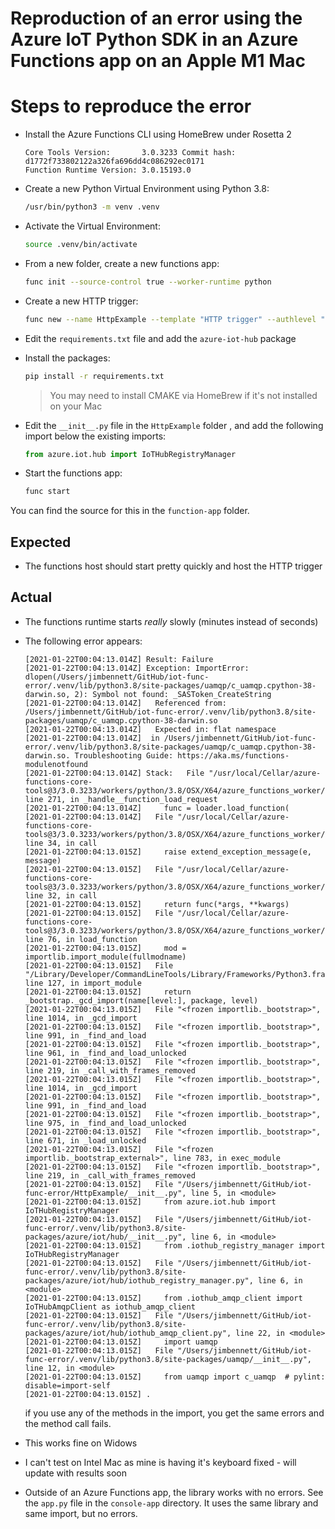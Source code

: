 # Reproduction of an error using the Azure IoT Python SDK in an Azure Functions app on an Apple M1 Mac

# Steps to reproduce the error

* Install the Azure Functions CLI using HomeBrew under Rosetta 2

    ```output
    Core Tools Version:       3.0.3233 Commit hash: d1772f733802122a326fa696dd4c086292ec0171 
    Function Runtime Version: 3.0.15193.0
    ```

* Create a new Python Virtual Environment using Python 3.8:

    ```sh
    /usr/bin/python3 -m venv .venv
    ```

* Activate the Virtual Environment:

    ```sh
    source .venv/bin/activate
    ```

* From a new folder, create a new functions app:

    ```sh
    func init --source-control true --worker-runtime python
    ```

* Create a new HTTP trigger:

    ```sh
    func new --name HttpExample --template "HTTP trigger" --authlevel "anonymous"
    ```

* Edit the `requirements.txt` file and add the `azure-iot-hub` package

* Install the packages:

    ```sh
    pip install -r requirements.txt
    ```

    > You may need to install CMAKE via HomeBrew if it's not installed on your Mac

* Edit the `__init__.py` file in the `HttpExample` folder , and add the following import below the existing imports:

    ```python
    from azure.iot.hub import IoTHubRegistryManager
    ```

* Start the functions app:

    ```sh
    func start
    ```

You can find the source for this in the `function-app` folder.

## Expected

* The functions host should start pretty quickly and host the HTTP trigger

## Actual

* The functions runtime starts *really* slowly (minutes instead of seconds)
* The following error appears:

    ```output
    [2021-01-22T00:04:13.014Z] Result: Failure
    [2021-01-22T00:04:13.014Z] Exception: ImportError: dlopen(/Users/jimbennett/GitHub/iot-func-error/.venv/lib/python3.8/site-packages/uamqp/c_uamqp.cpython-38-darwin.so, 2): Symbol not found: _SASToken_CreateString
    [2021-01-22T00:04:13.014Z]   Referenced from: /Users/jimbennett/GitHub/iot-func-error/.venv/lib/python3.8/site-packages/uamqp/c_uamqp.cpython-38-darwin.so
    [2021-01-22T00:04:13.014Z]   Expected in: flat namespace
    [2021-01-22T00:04:13.014Z]  in /Users/jimbennett/GitHub/iot-func-error/.venv/lib/python3.8/site-packages/uamqp/c_uamqp.cpython-38-darwin.so. Troubleshooting Guide: https://aka.ms/functions-modulenotfound
    [2021-01-22T00:04:13.014Z] Stack:   File "/usr/local/Cellar/azure-functions-core-tools@3/3.0.3233/workers/python/3.8/OSX/X64/azure_functions_worker/dispatcher.py", line 271, in _handle__function_load_request
    [2021-01-22T00:04:13.014Z]     func = loader.load_function(
    [2021-01-22T00:04:13.014Z]   File "/usr/local/Cellar/azure-functions-core-tools@3/3.0.3233/workers/python/3.8/OSX/X64/azure_functions_worker/utils/wrappers.py", line 34, in call
    [2021-01-22T00:04:13.015Z]     raise extend_exception_message(e, message)
    [2021-01-22T00:04:13.015Z]   File "/usr/local/Cellar/azure-functions-core-tools@3/3.0.3233/workers/python/3.8/OSX/X64/azure_functions_worker/utils/wrappers.py", line 32, in call
    [2021-01-22T00:04:13.015Z]     return func(*args, **kwargs)
    [2021-01-22T00:04:13.015Z]   File "/usr/local/Cellar/azure-functions-core-tools@3/3.0.3233/workers/python/3.8/OSX/X64/azure_functions_worker/loader.py", line 76, in load_function
    [2021-01-22T00:04:13.015Z]     mod = importlib.import_module(fullmodname)
    [2021-01-22T00:04:13.015Z]   File "/Library/Developer/CommandLineTools/Library/Frameworks/Python3.framework/Versions/3.8/lib/python3.8/importlib/__init__.py", line 127, in import_module
    [2021-01-22T00:04:13.015Z]     return _bootstrap._gcd_import(name[level:], package, level)
    [2021-01-22T00:04:13.015Z]   File "<frozen importlib._bootstrap>", line 1014, in _gcd_import
    [2021-01-22T00:04:13.015Z]   File "<frozen importlib._bootstrap>", line 991, in _find_and_load
    [2021-01-22T00:04:13.015Z]   File "<frozen importlib._bootstrap>", line 961, in _find_and_load_unlocked
    [2021-01-22T00:04:13.015Z]   File "<frozen importlib._bootstrap>", line 219, in _call_with_frames_removed
    [2021-01-22T00:04:13.015Z]   File "<frozen importlib._bootstrap>", line 1014, in _gcd_import
    [2021-01-22T00:04:13.015Z]   File "<frozen importlib._bootstrap>", line 991, in _find_and_load
    [2021-01-22T00:04:13.015Z]   File "<frozen importlib._bootstrap>", line 975, in _find_and_load_unlocked
    [2021-01-22T00:04:13.015Z]   File "<frozen importlib._bootstrap>", line 671, in _load_unlocked
    [2021-01-22T00:04:13.015Z]   File "<frozen importlib._bootstrap_external>", line 783, in exec_module
    [2021-01-22T00:04:13.015Z]   File "<frozen importlib._bootstrap>", line 219, in _call_with_frames_removed
    [2021-01-22T00:04:13.015Z]   File "/Users/jimbennett/GitHub/iot-func-error/HttpExample/__init__.py", line 5, in <module>
    [2021-01-22T00:04:13.015Z]     from azure.iot.hub import IoTHubRegistryManager
    [2021-01-22T00:04:13.015Z]   File "/Users/jimbennett/GitHub/iot-func-error/.venv/lib/python3.8/site-packages/azure/iot/hub/__init__.py", line 6, in <module>
    [2021-01-22T00:04:13.015Z]     from .iothub_registry_manager import IoTHubRegistryManager
    [2021-01-22T00:04:13.015Z]   File "/Users/jimbennett/GitHub/iot-func-error/.venv/lib/python3.8/site-packages/azure/iot/hub/iothub_registry_manager.py", line 6, in <module>
    [2021-01-22T00:04:13.015Z]     from .iothub_amqp_client import IoTHubAmqpClient as iothub_amqp_client
    [2021-01-22T00:04:13.015Z]   File "/Users/jimbennett/GitHub/iot-func-error/.venv/lib/python3.8/site-packages/azure/iot/hub/iothub_amqp_client.py", line 22, in <module>
    [2021-01-22T00:04:13.015Z]     import uamqp
    [2021-01-22T00:04:13.015Z]   File "/Users/jimbennett/GitHub/iot-func-error/.venv/lib/python3.8/site-packages/uamqp/__init__.py", line 12, in <module>
    [2021-01-22T00:04:13.015Z]     from uamqp import c_uamqp  # pylint: disable=import-self
    [2021-01-22T00:04:13.015Z] .
    ```

    if you use any of the methods in the import, you get the same errors and the method call fails.

* This works fine on Widows
* I can't test on Intel Mac as mine is having it's keyboard fixed - will update with results soon
* Outside of an Azure Functions app, the library works with no errors. See the `app.py` file in the `console-app` directory. It uses the same library and same import, but no errors.